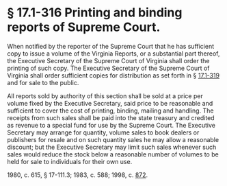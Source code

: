 # § 17.1-316 Printing and binding reports of Supreme Court.

<p>When notified by the reporter of the Supreme Court that he has sufficient copy to issue a volume of the Virginia Reports, or a substantial part thereof, the Executive Secretary of the Supreme Court of Virginia shall order the printing of such copy. The Executive Secretary of the Supreme Court of Virginia shall order sufficient copies for distribution as set forth in § <a href='http://law.lis.virginia.gov/vacode/17.1-319/'>17.1-319</a> and for sale to the public.</p><p>All reports sold by authority of this section shall be sold at a price per volume fixed by the Executive Secretary, said price to be reasonable and sufficient to cover the cost of printing, binding, mailing and handling. The receipts from such sales shall be paid into the state treasury and credited as revenue to a special fund for use by the Supreme Court. The Executive Secretary may arrange for quantity, volume sales to book dealers or publishers for resale and on such quantity sales he may allow a reasonable discount; but the Executive Secretary may limit such sales whenever such sales would reduce the stock below a reasonable number of volumes to be held for sale to individuals for their own use.</p><p>1980, c. 615, § 17-111.3; 1983, c. 588; 1998, c. <a href='http://lis.virginia.gov/cgi-bin/legp604.exe?981+ful+CHAP0872'>872</a>.</p>